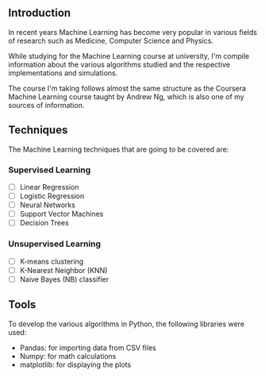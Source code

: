 ## Introduction 

In recent years Machine Learning has become very popular in various fields of research such as Medicine, Computer Science and Physics.

While studying for the Machine Learning course at university, I'm compile information about the various algorithms studied and the respective implementations and simulations.

The course I'm taking follows almost the same structure as the Coursera Machine Learning course taught by Andrew Ng, which is also one of my sources of information.

## Techniques

The Machine Learning techniques that are going to be covered are:

### Supervised Learning

- [ ] Linear Regression
- [ ] Logistic Regression
- [ ] Neural Networks
- [ ] Support Vector Machines
- [ ] Decision Trees

### Unsupervised Learning

- [ ] K-means clustering
- [ ] K-Nearest Neighbor (KNN)
- [ ] Naive Bayes (NB) classifier

## Tools

To develop the various algorithms in Python, the following libraries were used:

- Pandas: for importing data from CSV files
- Numpy: for math calculations
- matplotlib: for displaying the plots
